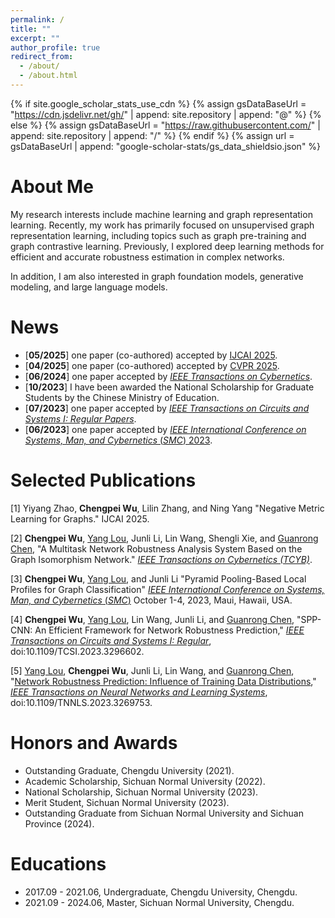 ```yaml
---
permalink: /
title: ""
excerpt: ""
author_profile: true
redirect_from: 
  - /about/
  - /about.html
---
```


{% if site.google_scholar_stats_use_cdn %}
{% assign gsDataBaseUrl = "https://cdn.jsdelivr.net/gh/" | append: site.repository | append: "@" %}
{% else %}
{% assign gsDataBaseUrl = "https://raw.githubusercontent.com/" | append: site.repository | append: "/" %}
{% endif %}
{% assign url = gsDataBaseUrl | append: "google-scholar-stats/gs_data_shieldsio.json" %}

<span class='anchor' id='about-me'></span>

# About Me
My research interests include machine learning and graph representation learning. Recently, my work has primarily focused on unsupervised graph representation learning, including topics such as graph pre-training and graph contrastive learning. Previously, I explored deep learning methods for efficient and accurate robustness estimation in complex networks.

In addition, I am also interested in graph foundation models, generative modeling, and large language models.


<span class='anchor' id='news'></span>
# News
- [**05/2025**] one paper (co-authored) accepted by [IJCAI 2025](https://2025.ijcai.org/).
- [**04/2025**] one paper (co-authored) accepted by [CVPR 2025](https://cvpr.thecvf.com/).
- [**06/2024**] one paper accepted by [*IEEE Transactions on Cybernetics*](https://ieeexplore.ieee.org/xpl/RecentIssue.jsp?reload=true&punumber=6221036).
- [**10/2023**] I have been awarded the National Scholarship for Graduate Students by the Chinese Ministry of Education.
- [**07/2023**] one paper accepted by [*IEEE Transactions on Circuits and Systems I: Regular
  Papers*](https://ieeexplore.ieee.org/xpl/RecentIssue.jsp?punumber=8919).
- [**06/2023**] one paper accepted by [*IEEE International Conference on Systems, Man, and Cybernetics* (*SMC*) 2023](https://ieeesmc2023.org/).

<span class='anchor' id='publications'></span>
# Selected Publications 

[1] Yiyang Zhao, **Chengpei Wu**, Lilin Zhang, and Ning Yang "Negative Metric Learning for Graphs." IJCAI 2025.

[2] **Chengpei Wu**, [Yang Lou](https://fylou.github.io/index.html), Junli Li, Lin Wang, Shengli Xie, and [Guanrong Chen](http://www.ee.cityu.edu.hk/~gchen/), "A Multitask Network Robustness Analysis System Based on the Graph Isomorphism Network." [*IEEE Transactions on Cybernetics (TCYB)*](https://ieeexplore.ieee.org/xpl/RecentIssue.jsp?reload=true&punumber=6221036).

[3] **Chengpei Wu**, [Yang Lou](https://fylou.github.io/index.html), and Junli Li "Pyramid Pooling-Based Local Profiles for Graph Classification" [*IEEE International Conference on Systems, Man, and Cybernetics* (*SMC*)](https://ieeesmc2023.org/) October 1-4, 2023, Maui, Hawaii, USA.

[4] **Chengpei Wu**, [Yang Lou](https://fylou.github.io/index.html), Lin Wang, Junli Li, and [Guanrong Chen](http://www.ee.cityu.edu.hk/~gchen/), "SPP-CNN: An Efficient Framework for Network Robustness Prediction," [*IEEE Transactions on Circuits and Systems I: Regular*](https://ieeexplore.ieee.org/xpl/RecentIssue.jsp?punumber=8919), doi:10.1109/TCSI.2023.3296602.

[5] [Yang Lou](https://fylou.github.io/index.html), **Chengpei Wu**, Junli Li, Lin Wang, and [Guanrong Chen](http://www.ee.cityu.edu.hk/~gchen/), "[Network Robustness Prediction: Influence of Training Data Distributions](https://ieeexplore.ieee.org/document/10130828)," [*IEEE Transactions on Neural Networks and Learning Systems*](https://ieeexplore.ieee.org/xpl/RecentIssue.jsp?punumber=5962385), doi:10.1109/TNNLS.2023.3269753.

<span class='anchor' id='honors'></span>
# Honors and Awards
- Outstanding Graduate, Chengdu University (2021).
- Academic Scholarship, Sichuan Normal University (2022).
- National Scholarship, Sichuan Normal University (2023).
- Merit Student, Sichuan Normal University (2023).
- Outstanding Graduate from Sichuan Normal University and Sichuan Province (2024).

<span class='anchor' id='educations'></span>
# Educations
- 2017.09 - 2021.06, Undergraduate, Chengdu University, Chengdu.
- 2021.09 - 2024.06, Master, Sichuan Normal University, Chengdu.


<!-- ## Skills

- **Programming**: Python, C, Java, HTML, Go.
- **Tools**: Git/GitHub, Linux, MySQL, VS Code, PyCharm. 
- **Frameworks**: PyTorch, Scikit-Learn, Networkx, DGL, Numpy, Pandas, Scipy, Matplotlib.
- **Language**: Chinese (native), English (CET-6). -->